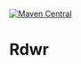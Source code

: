 [![Maven Central](https://img.shields.io/maven-central/v/io.github.ozzyozbourne/dsapi.svg?label=Maven%20Central)](https://search.maven.org/search?q=g:%22io.github.ozzyozbourne%22%20AND%20a:%22rdwr%22)

# Rdwr

 
